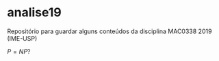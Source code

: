 # analise19
Repositório para guardar alguns conteúdos da disciplina MAC0338 2019 (IME-USP)

$P = NP?$
